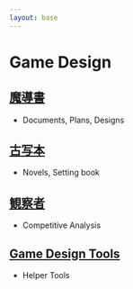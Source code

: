 ```yaml
---
layout: base
---
```


# Game Design

## [魔導書](./Grimoire/)
  * Documents, Plans, Designs

## [古写本](./Codex/)
  * Novels, Setting book

## [観察者](./Observer/)
  * Competitive Analysis

## [Game Design Tools](./Tool/)
  * Helper Tools

